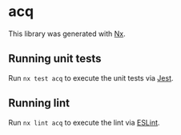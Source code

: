 # acq

This library was generated with [Nx](https://nx.dev).

## Running unit tests

Run `nx test acq` to execute the unit tests via [Jest](https://jestjs.io).

## Running lint

Run `nx lint acq` to execute the lint via [ESLint](https://eslint.org/).

